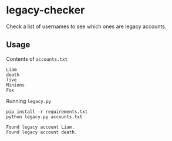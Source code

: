 # legacy-checker
Check a list of usernames to see which ones are legacy accounts.

## Usage
Contents of `accounts.txt`
```
Liam
death
live
Minions
Fox
```

Running `legacy.py`
```
pip install -r requirements.txt
python legacy.py accounts.txt

Found legacy account Liam.
Found legacy account death.
```
